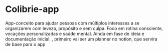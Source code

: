# Colibrie-app
App-conceito para ajudar pessoas com múltiplos interesses a se organizarem com leveza, propósito e sem culpa. Foco em rotina consciente, vocações personalizadas e saúde mental. Ainda em fase de ideia e documentação inicial.
, primeiro vai ser um planner no notion, que servira de base para o app
